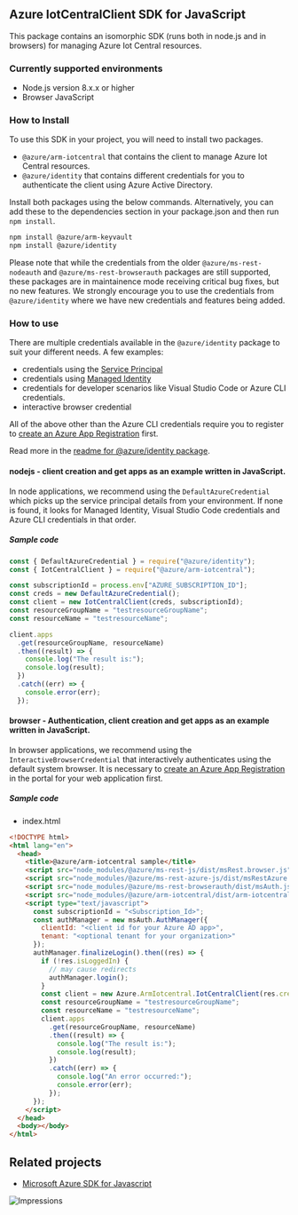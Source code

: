 ## Azure IotCentralClient SDK for JavaScript

This package contains an isomorphic SDK (runs both in node.js and in browsers) for managing Azure Iot Central resources.

### Currently supported environments

- Node.js version 8.x.x or higher
- Browser JavaScript

### How to Install

To use this SDK in your project, you will need to install two packages.

- `@azure/arm-iotcentral` that contains the client to manage Azure Iot Central resources.
- `@azure/identity` that contains different credentials for you to authenticate the client using Azure Active Directory.

Install both packages using the below commands.
Alternatively, you can add these to the dependencies section in your package.json and then run `npm install`.

```bash
npm install @azure/arm-keyvault
npm install @azure/identity
```

Please note that while the credentials from the older `@azure/ms-rest-nodeauth` and `@azure/ms-rest-browserauth` packages are still supported, these packages are in maintainence mode receiving critical bug fixes, but no new features.
We strongly encourage you to use the credentials from `@azure/identity` where we have new credentials and features being added.

### How to use

There are multiple credentials available in the `@azure/identity` package to suit your different needs. A few examples:

- credentials using the [Service Principal](https://docs.microsoft.com/cli/azure/create-an-azure-service-principal-azure-cli)
- credentials using [Managed Identity](https://docs.microsoft.com/azure/active-directory/managed-identities-azure-resources/overview)
- credentials for developer scenarios like Visual Studio Code or Azure CLI credentials.
- interactive browser credential

All of the above other than the Azure CLI credentials require you to register to [create an Azure App Registration](https://docs.microsoft.com/en-us/azure/active-directory/develop/app-objects-and-service-principals#application-registration) first.

Read more in the [readme for @azure/identity package](https://www.npmjs.com/package/@azure/identity).

#### nodejs - client creation and get apps as an example written in JavaScript.

In node applications, we recommend using the `DefaultAzureCredential` which picks up the service principal details from your environment. If none is found, it looks for Managed Identity, Visual Studio Code credentials and Azure CLI credentials in that order.

##### Sample code

```javascript
const { DefaultAzureCredential } = require("@azure/identity");
const { IotCentralClient } = require("@azure/arm-iotcentral");

const subscriptionId = process.env["AZURE_SUBSCRIPTION_ID"];
const creds = new DefaultAzureCredential();
const client = new IotCentralClient(creds, subscriptionId);
const resourceGroupName = "testresourceGroupName";
const resourceName = "testresourceName";

client.apps
  .get(resourceGroupName, resourceName)
  .then((result) => {
    console.log("The result is:");
    console.log(result);
  })
  .catch((err) => {
    console.error(err);
  });
```

#### browser - Authentication, client creation and get apps as an example written in JavaScript.

In browser applications, we recommend using the `InteractiveBrowserCredential` that interactively authenticates using the default system browser.
It is necessary to [create an Azure App Registration](https://docs.microsoft.com/azure/active-directory/develop/scenario-spa-app-registration) in the portal for your web application first.

##### Sample code

- index.html

```html
<!DOCTYPE html>
<html lang="en">
  <head>
    <title>@azure/arm-iotcentral sample</title>
    <script src="node_modules/@azure/ms-rest-js/dist/msRest.browser.js"></script>
    <script src="node_modules/@azure/ms-rest-azure-js/dist/msRestAzure.js"></script>
    <script src="node_modules/@azure/ms-rest-browserauth/dist/msAuth.js"></script>
    <script src="node_modules/@azure/arm-iotcentral/dist/arm-iotcentral.js"></script>
    <script type="text/javascript">
      const subscriptionId = "<Subscription_Id>";
      const authManager = new msAuth.AuthManager({
        clientId: "<client id for your Azure AD app>",
        tenant: "<optional tenant for your organization>"
      });
      authManager.finalizeLogin().then((res) => {
        if (!res.isLoggedIn) {
          // may cause redirects
          authManager.login();
        }
        const client = new Azure.ArmIotcentral.IotCentralClient(res.creds, subscriptionId);
        const resourceGroupName = "testresourceGroupName";
        const resourceName = "testresourceName";
        client.apps
          .get(resourceGroupName, resourceName)
          .then((result) => {
            console.log("The result is:");
            console.log(result);
          })
          .catch((err) => {
            console.log("An error occurred:");
            console.error(err);
          });
      });
    </script>
  </head>
  <body></body>
</html>
```

## Related projects

- [Microsoft Azure SDK for Javascript](https://github.com/Azure/azure-sdk-for-js)

![Impressions](https://azure-sdk-impressions.azurewebsites.net/api/impressions/azure-sdk-for-js/sdk/iotcentral/arm-iotcentral/README.png)
